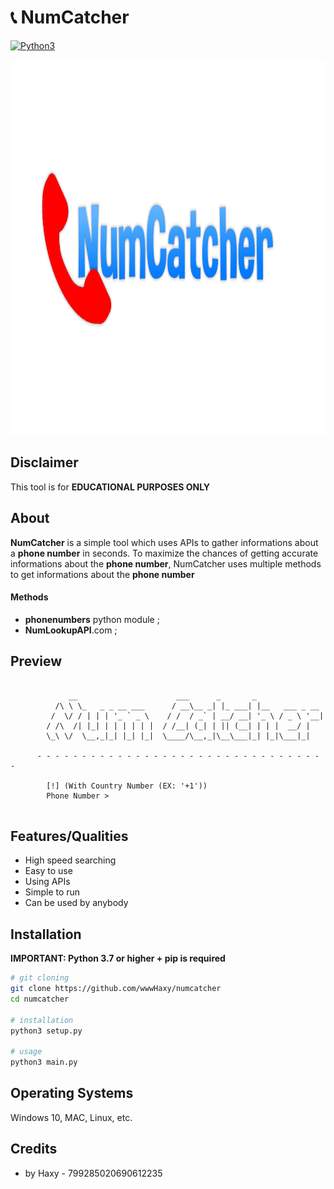 # 📞 NumCatcher

[![Python3](https://img.shields.io/badge/language-Python3-red)](https://img.shields.io/badge/language-Python3-red)

<p align="center">
  <p align="center">
    <img src="https://github.com/wwwHaxy/NumCatcher/blob/main/readme.banner.png" height="600" width="1300"/>
  </p>
</p>

## Disclaimer

This tool is for **EDUCATIONAL PURPOSES ONLY**

## About

**NumCatcher** is a simple tool which uses APIs to gather informations about a **phone number** in seconds.
To maximize the chances of getting accurate informations about the **phone number**, NumCatcher uses multiple methods to get informations about the **phone number**

#### Methods
- **phonenumbers** python module ;
- **NumLookupAPI**.com ;

## Preview

```

             __                      ___      _       _
          /\ \ \_   _ _ __ ___      / __\__ _| |_ ___| |__   ___ _ __
         /  \/ / | | | '_ ` _ \    / /  / _` | __/ __| '_ \ / _ \ '__|
        / /\  /| |_| | | | | | |  / /__| (_| | || (__| | | |  __/ |
        \_\ \/  \__,_|_| |_| |_|  \____/\__,_|\__\___|_| |_|\___|_|

      - - - - - - - - - - - - - - - - - - - - - - - - - - - - - - - - -

        [!] (With Country Number (EX: '+1'))
        Phone Number >


```

## Features/Qualities

* High speed searching
* Easy to use
* Using APIs
* Simple to run
* Can be used by anybody

## Installation

**IMPORTANT: Python 3.7 or higher + pip is required**

```bash
# git cloning
git clone https://github.com/wwwHaxy/numcatcher
cd numcatcher

# installation
python3 setup.py

# usage
python3 main.py
```

## Operating Systems

Windows 10, MAC, Linux, etc.

## Credits

- by Haxy - 799285020690612235

